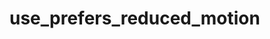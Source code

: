 # use_prefers_reduced_motion

<!-- cmdrun python3 ../extract_doc_comment.py use_prefers_reduced_motion  -->
